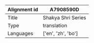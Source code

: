 |Alignment id | A7908590D
| --- | --- 
|Title | Shakya Shri Series 
|Type | translation
|Languages | ['en', 'zh', 'bo']